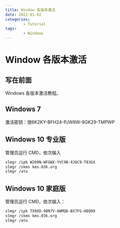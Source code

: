 ```yaml
---
title: Window 各版本激活
date: 2022-01-02
categories:
        - Tutorial
tags:
        - Windows
---
```


# Window 各版本激活

## 写在前面

Windows 各版本激活教程。

## Windows 7 

激活密钥：很6K2KY-BFH24-PJW6W-9GK29-TMPWP

## Windows 10 专业版

管理员运行 CMD，依次输入

```sh
slmgr /ipk W269N-WFGWX-YVC9B-4J6C9-T83GX
slmgr /skms kms.03k.org
slmgr /ato
```

## Windows 10 家庭版

管理员运行 CMD，依次输入：

```sh
slmgr /ipk TX9XD-98N7V-6WMQ6-BX7FG-H8Q99
slmgr /skms kms.03k.org
slmgr /ato
```

